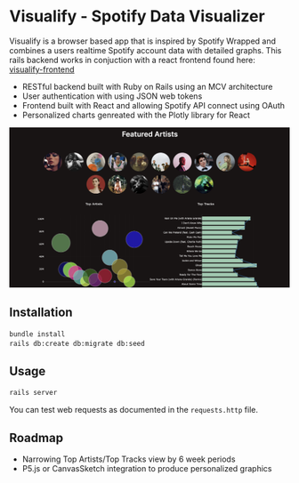 # Visualify - Spotify Data Visualizer

Visualify is a browser based app that is inspired by Spotify Wrapped and combines a users realtime Spotify account data with detailed graphs. This rails backend works in conjuction with a react frontend found here: [visualify-frontend](https://github.com/gracemanzon/visualify-frontend)

- RESTful backend built with Ruby on Rails using an MCV architecture
- User authentication with using JSON web tokens
- Frontend built with React and allowing Spotify API connect using OAuth
- Personalized charts genreated with the Plotly library for React

![screenshot](/assets/visualify-preview.png)

## Installation

```bash
bundle install
rails db:create db:migrate db:seed
```

## Usage

```bash
rails server
```

You can test web requests as documented in the `requests.http` file.

## Roadmap

- Narrowing Top Artists/Top Tracks view by 6 week periods
- P5.js or CanvasSketch integration to produce personalized graphics
